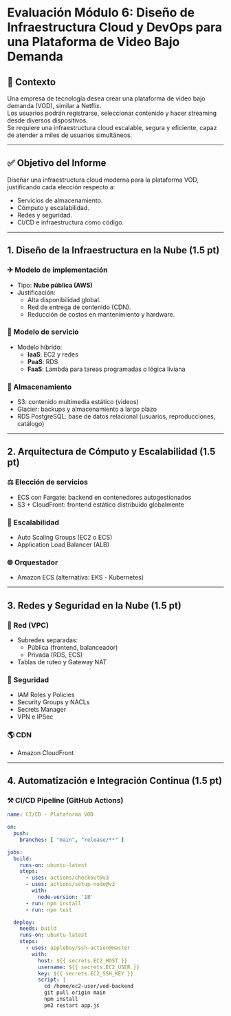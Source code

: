 # Evaluación Módulo 6: Diseño de Infraestructura Cloud y DevOps para una Plataforma de Video Bajo Demanda

## 🌟 Contexto

Una empresa de tecnología desea crear una plataforma de video bajo demanda (VOD), similar a Netflix.  
Los usuarios podrán registrarse, seleccionar contenido y hacer streaming desde diversos dispositivos.  
Se requiere una infraestructura cloud escalable, segura y eficiente, capaz de atender a miles de usuarios simultáneos.

---

## ✅ Objetivo del Informe

Diseñar una infraestructura cloud moderna para la plataforma VOD, justificando cada elección respecto a:

- Servicios de almacenamiento.
- Cómputo y escalabilidad.
- Redes y seguridad.
- CI/CD e infraestructura como código.

---

## 1. Diseño de la Infraestructura en la Nube (1.5 pt)

### ✈ Modelo de implementación

- Tipo: **Nube pública (AWS)**
- Justificación:
  - Alta disponibilidad global.
  - Red de entrega de contenido (CDN).
  - Reducción de costos en mantenimiento y hardware.

### 🚀 Modelo de servicio

- Modelo híbrido:
  - **IaaS**: EC2 y redes
  - **PaaS**: RDS
  - **FaaS**: Lambda para tareas programadas o lógica liviana

### 📂 Almacenamiento

- S3: contenido multimedia estático (videos)
- Glacier: backups y almacenamiento a largo plazo
- RDS PostgreSQL: base de datos relacional (usuarios, reproducciones, catálogo)

---

## 2. Arquitectura de Cómputo y Escalabilidad (1.5 pt)

### ⚖️ Elección de servicios

- ECS con Fargate: backend en contenedores autogestionados
- S3 + CloudFront: frontend estático distribuido globalmente

### 🚧 Escalabilidad

- Auto Scaling Groups (EC2 o ECS)
- Application Load Balancer (ALB)

### 🌐 Orquestador

- Amazon ECS (alternativa: EKS - Kubernetes)

---

## 3. Redes y Seguridad en la Nube (1.5 pt)

### 🛫 Red (VPC)

- Subredes separadas:
  - Pública (frontend, balanceador)
  - Privada (RDS, ECS)
- Tablas de ruteo y Gateway NAT

### 🚦 Seguridad

- IAM Roles y Policies
- Security Groups y NACLs
- Secrets Manager
- VPN e IPSec

### 🌎 CDN

- Amazon CloudFront

---

## 4. Automatización e Integración Continua (1.5 pt)

### ⚒️ CI/CD Pipeline (GitHub Actions)

```yaml
name: CI/CD - Plataforma VOD

on:
  push:
    branches: [ "main", "release/**" ]

jobs:
  build:
    runs-on: ubuntu-latest
    steps:
      - uses: actions/checkout@v3
      - uses: actions/setup-node@v3
        with:
          node-version: '18'
      - run: npm install
      - run: npm test

  deploy:
    needs: build
    runs-on: ubuntu-latest
    steps:
      - uses: appleboy/ssh-action@master
        with:
          host: ${{ secrets.EC2_HOST }}
          username: ${{ secrets.EC2_USER }}
          key: ${{ secrets.EC2_SSH_KEY }}
          script: |
            cd /home/ec2-user/vod-backend
            git pull origin main
            npm install
            pm2 restart app.js
```
